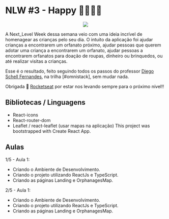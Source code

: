 # NLW #3 - Happy 👨‍👩‍👧‍👦
<div style="text-align:center">
  <img src="https://media-exp1.licdn.com/dms/image/C4D2DAQEZJxqTryypsQ/profile-treasury-image-shrink_1280_1280/0?e=1602687600&v=beta&t=nTnCkWtz58qYfjgK2wOPyc3olF0U3n2n6NcXzuu34No">
</div>

A Next_Level Week dessa semana veio com uma ideia incrível de homenagear as crianças pelo seu dia. O intuito da aplicação foi ajudar crianças a encontrarem um orfanato próximo, ajudar pessoas que querem adotar uma criança a encontrarem um orfanato, ajudar pessoas a encontrarem orfanatos para doação de roupas, dinheiro ou brinquedos, ou até realizar visitas a crianças. 

Esse é o resultado, feito seguindo todos os passos do professor [Diego Schell Fernandes](https://www.linkedin.com/in/diego-schell-fernandes/), na trilha [#omnistack], sem mudar nada.

Obrigada 🚀 [Rocketseat](https://nextlevelweek.com/inscricao/3) por estar nos levando sempre para o próximo nível!!

## Bibliotecas / Linguagens
- React-icons
- React-router-dom
- Leaflet / react-leaflet (usar mapas na aplicação)
This project was bootstrapped with Create React App.

## Aulas
1/5 - Aula 1:

- Criando o Ambiente de Desenvolvimento.
- Criando o projeto utilizando ReactJs e TypeScript.
- Criando as páginas Landing e OrphanagesMap.

2/5 - Aula 1:

- Criando o Ambiente de Desenvolvimento.
- Criando o projeto utilizando ReactJs e TypeScript.
- Criando as páginas Landing e OrphanagesMap.
